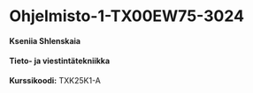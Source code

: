 # Ohjelmisto-1-TX00EW75-3024

#### Kseniia Shlenskaia
#### Tieto- ja viestintätekniikka
**Kurssikoodi:** TXK25K1-A
